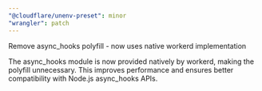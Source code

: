 ```yaml
---
"@cloudflare/unenv-preset": minor
"wrangler": patch
---
```


Remove async_hooks polyfill - now uses native workerd implementation

The async_hooks module is now provided natively by workerd, making the polyfill unnecessary. This improves performance and ensures better compatibility with Node.js async_hooks APIs.
